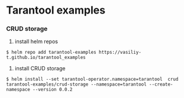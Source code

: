# Tarantool examples

### CRUD storage

1. install helm repos

  ```shell
  $ helm repo add tarantool-examples https://vasiliy-t.github.io/tarantool_examples
  ```

1. install CRUD storage

  ```shell
  $ helm install --set tarantool-operator.namespace=tarantool  crud tarantool-examples/crud-storage --namespace=tarantool --create-namespace --version 0.0.2
  ```
